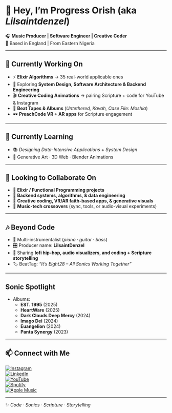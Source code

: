# 👋 Hey, I’m **Progress Orish** (aka *Lilsaintdenzel*)  

🎧 **Music Producer | Software Engineer | Creative Coder**  
📍 Based in England | From Eastern Nigeria  

---

## 🔭 Currently Working On  
- ⚡ **Elixir Algorithms** →  35 real-world applicable ones  
- 🚀 Exploring **System Design, Software Architecture & Backend Engineering**  
- 🎬 **Creative Coding Animations** → pairing Scripture + code for YouTube & Instagram  
- 🎵 **Beat Tapes & Albums** (*Untethered, Kavah, Case File: Moshia*)  
- 🕶️ **PreachCode VR + AR apps** for Scripture engagement  

---

## 🌱 Currently Learning  
- 📚 *Designing Data-Intensive Applications* + *System Design*  
- 🎨 Generative Art · 3D Web · Blender Animations  

---

## 👯 Looking to Collaborate On  
- 🔹 **Elixir / Functional Programming projects**  
- 🔹 **Backend systems, algorithms, & data engineering**  
- 🔹 **Creative coding, VR/AR faith-based apps, & generative visuals**  
- 🔹 **Music-tech crossovers** (sync, tools, or audio-visual experiments)  

---

## 🎶 Beyond Code  
- 🎹 Multi-instrumentalist (*piano · guitar · bass*)  
- 🎛️ Producer name: **LilsaintDenzel**  
- 🎥 Sharing **lofi hip-hop, audio visualizers, and coding + Scripture storytelling**  
- 🏷️ BeatTag: *“It’s Eight28 – All Sonics Working Together”*  

---

##  Sonic Spotlight
- Albums:
  - **EST. 1995** (2025)  
  - **HeartWare** (2025)  
  - **Dark Clouds Deep Mercy** (2024)  
  - **Imago Dei** (2024)  
  - **Euangelion** (2024)  
  - **Panta Synergy** (2023)

---

## 📫 Connect with Me  
[![Instagram](https://img.shields.io/badge/Instagram-%40lilsaintdenzel-DD2476?logo=instagram&logoColor=white)](https://instagram.com/lilsaintdenzel)  
[![LinkedIn](https://img.shields.io/badge/LinkedIn-ProgressOrish-0077B5?logo=linkedin&logoColor=white)](https://ng.linkedin.com/in/progressorish)  
[![YouTube](https://img.shields.io/badge/YouTube-LilsaintDenzel-FF0000?logo=youtube&logoColor=white)](https://www.youtube.com/@lilsaintdenzel)  
[![Spotify](https://img.shields.io/badge/Spotify-ProgressOrish-1DB954?logo=spotify&logoColor=white)](https://open.spotify.com/artist/0goAqUqnNaKPQYdweb5cXF?si=FuT07ZojT4GYlkUuKu7acw)  
[![Apple Music](https://img.shields.io/badge/Apple%20Music-Lilsaintdenzel-000000?logo=applemusic&logoColor=white)](https://music.apple.com/us/artist/lilsaintdenzel/1702264520)




---

✨ *Code · Sonics · Scripture · Storytelling*  
